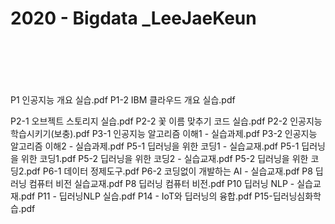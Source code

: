 <h1>2020 - Bigdata _LeeJaeKeun<h1>
<br/>
  
<h2></h2>
P1 인공지능 개요 실습.pdf
P1-2 IBM 클라우드 개요 실습.pdf
<br>

P2-1 오브젝트 스토리지 실습.pdf
P2-2 꽃 이름 맞추기 코드 실습.pdf
P2-2 인공지능 학습시키기(보충).pdf
P3-1 인공지능 알고리즘 이해1 - 실습과제.pdf
P3-2 인공지능 알고리즘 이해2 - 실습과제.pdf
P5-1 딥러닝을 위한 코딩1 - 실습교재.pdf
P5-1 딥러닝을 위한 코딩1.pdf
P5-2 딥러닝을 위한 코딩2 - 실습교재.pdf
P5-2 딥러닝을 위한 코딩2.pdf
P6-1 데이터 정제도구.pdf
P6-2 코딩없이 개발하는 AI - 실습교재.pdf
P8 딥러닝 컴퓨터 비전 실습교재.pdf
P8 딥러닝 컴퓨터 비전.pdf
P10 딥러닝 NLP - 실습교재.pdf
P11 - 딥러닝NLP 실습.pdf
P14 - IoT와 딥러닝의 융합.pdf
P15-딥러닝심화학습.pdf




